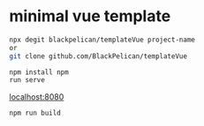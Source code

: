# minimal vue template

```bash
npx degit blackpelican/templateVue project-name
or
git clone github.com/BlackPelican/templateVue
```

```bash
npm install npm 
run serve
```

[localhost:8080](localhost:8080)

```bash
npm run build
```
